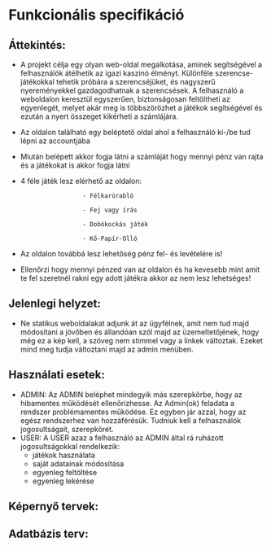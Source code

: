 # Funkcionális specifikáció

## Áttekintés:
- A projekt célja egy olyan web-oldal megalkotása, aminek segítségével a felhasználók átélhetik az igazi kaszinó élményt. Különféle szerencse-játékokkal tehetik próbára a szerencséjüket, és nagyszerű nyereményekkel gazdagodhatnak a szerencsések. A felhasználó a weboldalon keresztül egyszerűen, biztonságosan feltöltheti az egyenlegét, melyet akár meg is többszörözhet a játékok segítségével és ezután a nyert összeget kikérheti a számlájára.

- Az oldalon található egy beléptető oldal ahol a felhasználó ki-/be tud lépni az accountjába
- Miután belépett akkor fogja látni a számláját hogy mennyi pénz van rajta és a játékokat is akkor fogja látni
- 4 féle játék lesz elérhető az oldalon: 
                       
                       - Félkarúrabló
                       
                       - Fej vagy írás
                       
                       - Dobókockás játék
                       
                       - Kő-Papír-Olló
- Az oldalon továbbá lesz lehetőség pénz fel- és levételére is!
- Ellenőrzi hogy mennyi pénzed van az oldalon és ha kevesebb mint amit te fel szeretnél rakni egy adott játékra akkor az nem lesz lehetséges!

## Jelenlegi helyzet:
- Ne statikus weboldalakat adjunk át az ügyfélnek, amit nem tud majd módosítani a jövőben és állandóan szól majd az üzemeltetőjének, hogy még ez a kép kell, a szöveg nem stimmel vagy a linkek változtak. Ezeket mind meg tudja változtani majd az admin menüben.

## Használati esetek:
- ADMIN: Az ADMIN beléphet mindegyik más szerepkörbe, hogy az hibamentes működését ellenőrizhesse. Az Admin(ok) feladata a rendszer problémamentes működése. Ez egyben jár azzal, hogy az egész rendszerhez van hozzáférésük. Tudniuk kell a felhasználók jogosultságait, szerepkörét.
- USER: A USER azaz a felhasználó az ADMIN által rá ruházott jogosultságokkal rendelkezik:
  - játékok használata 
  - saját adatainak módosítása
  - egyenleg feltöltése
  - egyenleg lekérése

## Képernyő tervek:

## Adatbázis terv:
